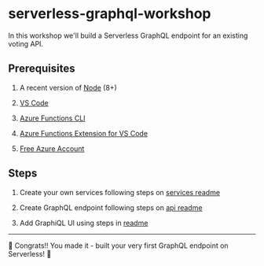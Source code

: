 # serverless-graphql-workshop

In this workshop we'll build a Serverless GraphQL endpoint for an existing voting API.

## Prerequisites

1. A recent version of [Node](https://nodejs.org/en/download) (8+)

1. [VS Code](https://code.visualstudio.com/download/?WT.mc_id=graphqlworkshop-github-sicotin)  

1. [Azure Functions CLI](https://docs.microsoft.com/azure/azure-functions/functions-run-local?WT.mc_id=graphqlworkshop-github-sicotin)

1. [Azure Functions Extension for VS Code](https://marketplace.visualstudio.com/items/?WT.mc_id=graphqlworkshop-github-sicotin&itemName=ms-azuretools.vscode-azurefunctions)  

1. [Free Azure Account](https://azure.microsoft.com/en-us/free/?wt.mc_id=graphqlworkshop-github-sicotin)

## Steps

1. Create your own services following steps on [services readme](https://github.com/simonaco/serverless-graphql-workshop/blob/master/services/Readme.md)

1. Create GraphQL endpoint following steps on [api readme](https://github.com/simonaco/serverless-graphql-workshop/blob/master/graphql-api/Readme.md)

1. Add GraphiQL UI using steps in [readme](https://github.com/simonaco/serverless-graphql-workshop/blob/master/graphiql/Readme.md)

---

🎉 Congrats!! You made it - built your very first GraphQL endpoint on Serverless! 🎉

